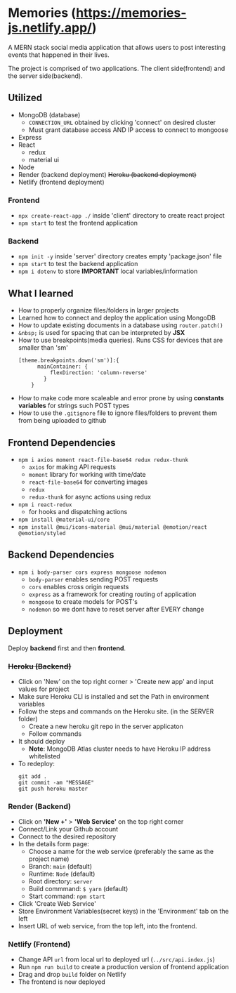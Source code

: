 # Memories (https://memories-js.netlify.app/)

A MERN stack social media application that allows users to post interesting events that happened in their lives.

The project is comprised of two applications. The client side(frontend) and the server side(backend).

## Utilized
- MongoDB (database)
  - `CONNECTION_URL` obtained by clicking 'connect' on desired cluster
  - Must grant database access AND IP access to connect to mongoose
- Express
- React
  - redux
  - material ui
- Node
- Render (backend deployment) ~~Heroku (backend deployment)~~
- Netlify (frontend deployment)

### Frontend
- `npx create-react-app ./` inside 'client' directory to create react project
- `npm start` to test the frontend application

### Backend
- `npm init -y` inside 'server' directory creates empty 'package.json' file
- `npm start` to test the backend application
- `npm i dotenv` to store **IMPORTANT** local variables/information

## What I learned
- How to properly organize files/folders in larger projects
- Learned how to connect and deploy the application using MongoDB
- How to update existing documents in a database using `router.patch()`
- `&nbsp;` is used for spacing that can be interpreted by **JSX**
- How to use breakpoints(media queries). Runs CSS for devices that are smaller than 'sm'
  ```
  [theme.breakpoints.down('sm')]:{
        mainContainer: {
            flexDirection: 'column-reverse'
          }
      }
  ```
- How to make code more scaleable and error prone by using **constants variables** for strings such POST types
- How to use the `.gitignore` file to ignore files/folders to prevent them from being uploaded to github

## Frontend Dependencies
- `npm i axios moment react-file-base64 redux redux-thunk`
  - `axios` for making API requests
  - `moment` library for working with time/date
  - `react-file-base64` for converting images
  - `redux`
  - `redux-thunk` for async actions using redux
- `npm i react-redux`
  - for hooks and dispatching actions
- `npm install @material-ui/core`
- `npm install @mui/icons-material @mui/material @emotion/react @emotion/styled`

## Backend Dependencies
- `npm i body-parser cors express mongoose nodemon`
  - `body-parser` enables sending POST requests
  - `cors` enables cross origin requests
  - `express` as a framework for creating routing of application
  - `mongoose` to create models for POST's
  - `nodemon` so we dont have to reset server after EVERY change

## Deployment
Deploy **backend** first and then **frontend**.
### ~~Heroku (Backend)~~
- Click on 'New' on the top right corner > 'Create new app' and input values for project
- Make sure Heroku CLI is installed and set the Path in environment variables
- Follow the steps and commands on the Heroku site. (in the SERVER folder)
  - Create a new heroku git repo in the server applicaton
  - Follow commands
- It should deploy
  - **Note**: MongoDB Atlas cluster needs to have Heroku IP address whitelisted
- To redeploy:
  ```
  git add .
  git commit -am "MESSAGE"
  git push heroku master
  ```

### Render (Backend)
- Click on **'New +'** > **'Web Service'** on the top right corner
- Connect/Link your Github account
- Connect to the desired repository
- In the details form page:
  - Choose a name for the web service (preferably the same as the project name)
  - Branch: `main` (default)
  - Runtime: `Node` (default)
  - Root directory: `server`
  - Build commmand: `$ yarn` (default)
  - Start command: `npm start`
- Click 'Create Web Service'
- Store Environment Variables(secret keys) in the 'Environment' tab on the left
- Insert URL of web service, from the top left, into the frontend.

### Netlify (Frontend)
- Change API `url` from local url to deployed url (`../src/api.index.js`)
- Run `npm run build` to create a production version of frontend application
- Drag and drop `build` folder on Netlify
- The frontend is now deployed

